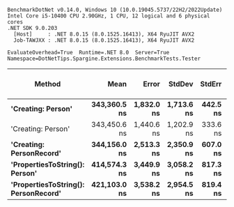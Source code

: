 ```

BenchmarkDotNet v0.14.0, Windows 10 (10.0.19045.5737/22H2/2022Update)
Intel Core i5-10400 CPU 2.90GHz, 1 CPU, 12 logical and 6 physical cores
.NET SDK 9.0.203
  [Host]     : .NET 8.0.15 (8.0.1525.16413), X64 RyuJIT AVX2
  Job-TAWJXX : .NET 8.0.15 (8.0.1525.16413), X64 RyuJIT AVX2

EvaluateOverhead=True  Runtime=.NET 8.0  Server=True  
Namespace=DotNetTips.Spargine.Extensions.BenchmarkTests.Tester  

```
| Method                               | Mean         | Error      | StdDev     | StdErr   | Min          | Q1           | Median       | Q3           | Max          | Op/s    | CI99.9% Margin | Iterations | Kurtosis | MValue | Skewness | Rank | LogicalGroup | Baseline | Gen0   | Completed Work Items | Lock Contentions | Exceptions | Allocated |
|------------------------------------- |-------------:|-----------:|-----------:|---------:|-------------:|-------------:|-------------:|-------------:|-------------:|--------:|---------------:|-----------:|---------:|-------:|---------:|-----:|------------- |--------- |-------:|---------------------:|-----------------:|-----------:|----------:|
| **&#39;Creating: Person&#39;**                   | **343,360.5 ns** | **1,832.0 ns** | **1,713.6 ns** | **442.5 ns** | **339,671.8 ns** | **342,492.4 ns** | **343,626.5 ns** | **344,827.7 ns** | **345,379.3 ns** | **2,912.4** |      **-213.7 ns** |      **15.00** |    **2.347** |  **2.000** |  **-0.7115** |    **1** | *****            | **No**       |      **-** |                    **-** |                **-** |          **-** |   **4.38 KB** |
| &#39;Creating: Person&#39;                   | 343,450.6 ns | 1,440.6 ns | 1,202.9 ns | 333.6 ns | 341,133.6 ns | 342,992.5 ns | 343,615.8 ns | 343,776.2 ns | 346,042.6 ns | 2,911.6 |      -160.3 ns |      13.00 |    3.023 |  2.000 |   0.1383 |    1 | *            | No       |      - |                    - |                - |          - |   4.37 KB |
| **&#39;Creating: PersonRecord&#39;**             | **344,156.0 ns** | **2,513.3 ns** | **2,350.9 ns** | **607.0 ns** | **339,172.6 ns** | **343,320.7 ns** | **344,379.9 ns** | **345,460.9 ns** | **348,144.3 ns** | **2,905.7** |      **-296.0 ns** |      **15.00** |    **2.730** |  **2.000** |  **-0.4774** |    **1** | *****            | **No**       |      **-** |                    **-** |                **-** |          **-** |   **4.79 KB** |
| **&#39;PropertiesToString(): Person&#39;**       | **414,574.3 ns** | **3,449.9 ns** | **3,058.2 ns** | **817.3 ns** | **410,169.7 ns** | **411,916.8 ns** | **414,742.8 ns** | **416,334.0 ns** | **419,889.1 ns** | **2,412.1** |      **-401.7 ns** |      **14.00** |    **1.709** |  **2.000** |   **0.0226** |    **2** | *****            | **No**       | **0.9766** |                    **-** |                **-** |          **-** |  **86.78 KB** |
| **&#39;PropertiesToString(): PersonRecord&#39;** | **421,103.0 ns** | **3,538.2 ns** | **2,954.5 ns** | **819.4 ns** | **415,595.8 ns** | **419,675.4 ns** | **420,321.8 ns** | **423,365.6 ns** | **425,747.1 ns** | **2,374.7** |      **-403.2 ns** |      **13.00** |    **1.946** |  **2.000** |  **-0.0168** |    **2** | *****            | **No**       | **0.9766** |                    **-** |                **-** |          **-** |  **90.84 KB** |
